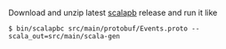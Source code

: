 Download and unzip latest [scalapb] release and run it like

    $ bin/scalapbc src/main/protobuf/Events.proto --scala_out=src/main/scala-gen

[scalapb]: https://scalapb.github.io/